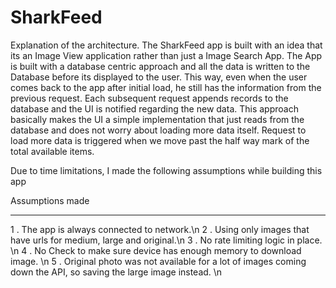 # SharkFeed

Explanation of the architecture.
The SharkFeed app is built with an idea that its an Image View application rather than just a Image Search App. The App is built with a database centric approach and all the data is written to the Database before its displayed to the user. This way, even when the user comes back to the app after initial load, he still has the information from the previous request. 
Each subsequent request appends records to the database and the UI is notified regarding the new data. This approach basically makes the UI a simple implementation that just reads from the database and does not worry about loading more data itself. Request to load more data is triggered when we move past the half way mark of the total available items. 

Due to time limitations, I made the following assumptions while building this app

Assumptions made
_ _ _ _ _ _ _ _ _ _ _ _ _ _ _
 
1 . The app is always connected to network.\n
2 . Using only images that have urls for medium, large and original.\n
3 . No rate limiting logic in place. \n
4 . No Check to make sure device has enough memory to download image. \n
5 . Original photo was not available for a lot of images coming down the API, so saving the large image instead. \n

